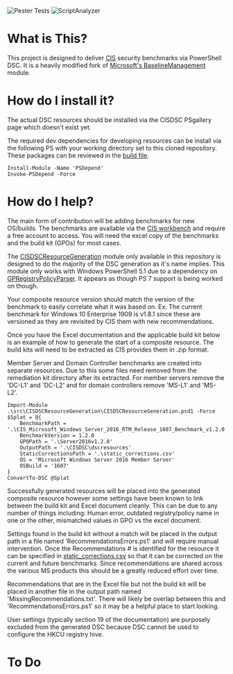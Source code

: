 ![Pester Tests](https://github.com/techservicesillinois/SecOps-Powershell-CISDSC/workflows/Pester%20Tests/badge.svg)
![ScriptAnalyzer](https://github.com/techservicesillinois/SecOps-Powershell-CISDSC/workflows/ScriptAnalyzer/badge.svg)

# What is This?
This project is designed to deliver [CIS](https://www.cisecurity.org/) security benchmarks via PowerShell DSC. It is a heavily modified fork of [Microsoft's BaselineManagement](BaselineManagement) module.

# How do I install it?
The actual DSC resources should be installed via the CISDSC PSgallery page which doesn't exist yet.

The required dev dependencies for developing resources can be install via the following PS with your working directory set to this cloned repository. These packages can be reviewed in the [build file](build.depend.psd1).
```
Install-Module -Name 'PSDepend'
Invoke-PSDepend -Force
```

# How do I help?
The main form of contribution will be adding benchmarks for new OS/builds. The benchmarks are available via the [CIS workbench](https://workbench.cisecurity.org/) and require a free account to access. You will need the excel copy of the benchmarks and the build kit (GPOs) for most cases.

The [CISDSCResourceGeneration](/src/CISDSCResourceGeneration) module only available in this repository is designed to do the majority of the DSC generation as it's name implies. This module only works with Windows PowerShell 5.1 due to a dependency on [GPRegistryPolicyParser](https://www.powershellgallery.com/packages/GPRegistryPolicyParser). It appears as though PS 7 support is being worked on though.

Your composite resource version should match the version of the benchmark to easily correlate what it was based on. Ex: The current benchmark for Windows 10 Enterprise 1909 is v1.8.1 since these are versioned as they are revisited by CIS them with new recommendations.

Once you have the Excel documentation and the applicable build kit below is an example of how to generate the start of a composite resource. The build kits will need to be extracted as CIS provides them in .zip format.

Member Server and Domain Controller benchmarks are created into separate resources. Due to this some files need removed from the remediation kit directory after its extracted. For member servers remove the 'DC-L1' and 'DC-L2' and for domain controllers remove 'MS-L1' and 'MS-L2'.

```
Import-Module .\src\CISDSCResourceGeneration\CISDSCResourceGeneration.psd1 -Force
$Splat = @{
    BenchmarkPath = '.\CIS_Microsoft_Windows_Server_2016_RTM_Release_1607_Benchmark_v1.2.0.xlsx'
    BenchmarkVersion = 1.2.0
    GPOPath = '.\Server2016v1.2.0'
    OutputPath = '.\CISDSC\dscresources'
    StaticCorrectionsPath = '.\static_corrections.csv'
    OS = 'Microsoft Windows Server 2016 Member Server'
    OSBuild = '1607'
}
ConvertTo-DSC @Splat
```

Successfully generated resources will be placed into the generated composite resource however some settings have been known to link between the build kit and Excel document cleanly. This can be due to any number of things including: Human error, outdated registry/policy name in one or the other, mismatched values in GPO vs the excel document.

Settings found in the build kit without a match will be placed in the output path in a file named 'RecommendationsErrors.ps1' and will require manual intervention. Once the Recommendations # is identified for the resource it can be specified in [static_corrections.csv](static_corrections.csv) so that it can be corrected on the current and future benchmarks. Since recommendations are shared across the various MS products this should be a greatly reduced effort over time.

Recommendations that are in the Excel file but not the build kit will be placed in another file in the output path named 'MissingRecommendations.txt'. There will likely be overlap between this and 'RecommendationsErrors.ps1' so it may be a helpful place to start looking.

User settings (typically section 19 of the documentation) are purposely excluded from the generated DSC because DSC cannot be used to configure the HKCU registry hive.

# To Do